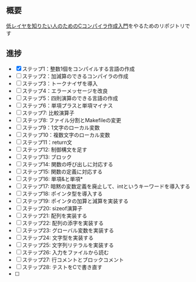 ## 概要
[低レイヤを知りたい人のためのCコンパイラ作成入門](https://www.sigbus.info/compilerbook)をやるためのリポジトリです

## 進捗
- [x] ステップ1：整数1個をコンパイルする言語の作成
- [ ] ステップ2：加減算のできるコンパイラの作成
- [ ] ステップ3：トークナイザを導入
- [ ] ステップ4：エラーメッセージを改良
- [ ] ステップ5：四則演算のできる言語の作成
- [ ] ステップ6：単項プラスと単項マイナス
- [ ] ステップ7: 比較演算子
- [ ] ステップ8: ファイル分割とMakefileの変更
- [ ] ステップ9：1文字のローカル変数
- [ ] ステップ10：複数文字のローカル変数
- [ ] ステップ11：return文
- [ ] ステップ12: 制御構文を足す
- [ ] ステップ13: ブロック
- [ ] ステップ14: 関数の呼び出しに対応する
- [ ] ステップ15: 関数の定義に対応する
- [ ] ステップ16: 単項&と単項*
- [ ] ステップ17: 暗黙の変数定義を廃止して、intというキーワードを導入する
- [ ] ステップ18: ポインタ型を導入する
- [ ] ステップ19: ポインタの加算と減算を実装する
- [ ] ステップ20: sizeof演算子
- [ ] ステップ21: 配列を実装する
- [ ] ステップ22: 配列の添字を実装する
- [ ] ステップ23: グローバル変数を実装する
- [ ] ステップ24: 文字型を実装する
- [ ] ステップ25: 文字列リテラルを実装する
- [ ] ステップ26: 入力をファイルから読む
- [ ] ステップ27: 行コメントとブロックコメント
- [ ] ステップ28: テストをCで書き直す
- [ ] 